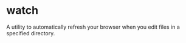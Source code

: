 watch
=====

A utility to automatically refresh your browser when you edit files in a specified directory.
